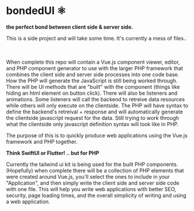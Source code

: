 # bondedUI ⚛️

<b>the perfect bond between client side & server side.</b> 

This is a side project and will take some time. It's currently a mess of files..

<br><br>When complete this repo will contain a Vue.js component viewer, editor, and PHP component generator to use with the larger PHP framework that combines the client side and server side processes into one code base. How the PHP will generate the JavaScript is still being worked through. There will be UI methods that are "built" with the component (things like hiding an html element on button click). There will also be listeners and animations. Some listeners will call the backend to retreive data resources while others will only execute on the clientside. The PHP will have syntax to define the backend's retreival + response and will automatically generate the clientside javascript request for the data. Still trying to work through what the clientside only javascript definition syntax will look like in PHP.

The purpose of this is to quickly produce web applications using the Vue.js framework and PHP together.

<b>Think SwiftUI or Flutter! .. but for PHP </b>

Currently the tailwind ui kit is being used for the built PHP components. (Hopefully) when complete there will be a collection of PHP elements that were created around Vue.js, you'll select the ones to include in your "Application", and then simply write the client side and server side code with one file. This will help you write web applications with better SEO, security, page loading times, and the overall simplicity of writing and using a web application.
